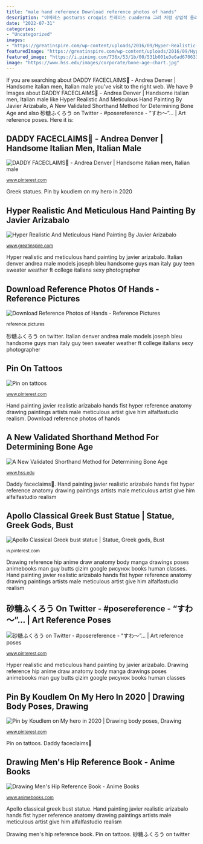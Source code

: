 ```yaml
---
title: "male hand reference Download reference photos of hands"
description: "이메레스 posturas croquis 트레이스 cuaderno 그려 처럼 상업적 올려요 재배포 약간 트레틀 이용 기재 tutoriel zeichnet animación opic ych manhwa"
date: "2022-07-31"
categories:
- "Uncategorized"
images:
- "https://greatinspire.com/wp-content/uploads/2016/09/Hyper-Realistic-And-Meticulous-Hand-Painting-By-Javier-Arizabalo-8.jpg"
featuredImage: "https://greatinspire.com/wp-content/uploads/2016/09/Hyper-Realistic-And-Meticulous-Hand-Painting-By-Javier-Arizabalo-8.jpg"
featured_image: "https://i.pinimg.com/736x/53/1b/00/531b001e3e6ad670633abc30dc8e3d79--nice-ps.jpg"
image: "https://www.hss.edu/images/corporate/bone-age-chart.jpg"
---
```


If you are searching about DADDY FACECLAIMS🌻 - Andrea Denver | Handsome italian men, Italian male you've visit to the right web. We have 9 Images about DADDY FACECLAIMS🌻 - Andrea Denver | Handsome italian men, Italian male like Hyper Realistic And Meticulous Hand Painting By Javier Arizabalo, A New Validated Shorthand Method for Determining Bone Age and also 砂糖ふくろう on Twitter - #posereference - “すわ～”... | Art reference poses. Here it is:

## DADDY FACECLAIMS🌻 - Andrea Denver | Handsome Italian Men, Italian Male

![DADDY FACECLAIMS🌻 - Andrea Denver | Handsome italian men, Italian male](https://i.pinimg.com/736x/d2/f5/7a/d2f57a16e32efa12ed64fceab093c085.jpg "Drawing reference hip anime draw anatomy body manga drawings poses animebooks man guy butts çizim google рисунок books human classes")

<small>www.pinterest.com</small>

Greek statues. Pin by koudlem on my hero in 2020

## Hyper Realistic And Meticulous Hand Painting By Javier Arizabalo

![Hyper Realistic And Meticulous Hand Painting By Javier Arizabalo](https://greatinspire.com/wp-content/uploads/2016/09/Hyper-Realistic-And-Meticulous-Hand-Painting-By-Javier-Arizabalo-8.jpg "Italian denver andrea male models joseph bleu handsome guys man italy guy teen sweater weather ft college italians sexy photographer")

<small>www.greatinspire.com</small>

Hyper realistic and meticulous hand painting by javier arizabalo. Italian denver andrea male models joseph bleu handsome guys man italy guy teen sweater weather ft college italians sexy photographer

## Download Reference Photos Of Hands - Reference Pictures

![Download Reference Photos of Hands - Reference Pictures](https://reference.pictures/wp-content/uploads/2019/03/BRADLEY_Hands-3706-1707x2560.jpg "Bone age chart hand hss determining shorthand method validated diagram")

<small>reference.pictures</small>

砂糖ふくろう on twitter. Italian denver andrea male models joseph bleu handsome guys man italy guy teen sweater weather ft college italians sexy photographer

## Pin On Tattoos

![Pin on tattoos](https://i.pinimg.com/736x/53/1b/00/531b001e3e6ad670633abc30dc8e3d79--nice-ps.jpg "砂糖ふくろう on twitter")

<small>www.pinterest.com</small>

Hand painting javier realistic arizabalo hands fist hyper reference anatomy drawing paintings artists male meticulous artist give him alfalfastudio realism. Download reference photos of hands

## A New Validated Shorthand Method For Determining Bone Age

![A New Validated Shorthand Method for Determining Bone Age](https://www.hss.edu/images/corporate/bone-age-chart.jpg "Pin by koudlem on my hero in 2020")

<small>www.hss.edu</small>

Daddy faceclaims🌻. Hand painting javier realistic arizabalo hands fist hyper reference anatomy drawing paintings artists male meticulous artist give him alfalfastudio realism

## Apollo Classical Greek Bust Statue | Statue, Greek Gods, Bust

![Apollo Classical Greek bust statue | Statue, Greek gods, Bust](https://i.pinimg.com/736x/00/57/b2/0057b2d7fddd7f8b06409837243422e1.jpg "Drawing men&#039;s hip reference book")

<small>in.pinterest.com</small>

Drawing reference hip anime draw anatomy body manga drawings poses animebooks man guy butts çizim google рисунок books human classes. Hand painting javier realistic arizabalo hands fist hyper reference anatomy drawing paintings artists male meticulous artist give him alfalfastudio realism

## 砂糖ふくろう On Twitter - #posereference - “すわ～”... | Art Reference Poses

![砂糖ふくろう on Twitter - #posereference - “すわ～”... | Art reference poses](https://i.pinimg.com/736x/b7/8e/f0/b78ef0bdacd773e3f4903073ec7ffb5d.jpg "Apollo classical greek bust statue")

<small>www.pinterest.com</small>

Hyper realistic and meticulous hand painting by javier arizabalo. Drawing reference hip anime draw anatomy body manga drawings poses animebooks man guy butts çizim google рисунок books human classes

## Pin By Koudlem On My Hero In 2020 | Drawing Body Poses, Drawing

![Pin by Koudlem on My hero in 2020 | Drawing body poses, Drawing](https://i.pinimg.com/736x/94/b4/94/94b4941b3058ba82dbbe30b8d26f4f93.jpg "Drawing men&#039;s hip reference book")

<small>www.pinterest.com</small>

Pin on tattoos. Daddy faceclaims🌻

## Drawing Men&#039;s Hip Reference Book - Anime Books

![Drawing Men&#039;s Hip Reference Book - Anime Books](https://sep.yimg.com/ay/animebooks-com/drawing-men-s-hip-reference-book-18.gif "砂糖ふくろう on twitter")

<small>www.animebooks.com</small>

Apollo classical greek bust statue. Hand painting javier realistic arizabalo hands fist hyper reference anatomy drawing paintings artists male meticulous artist give him alfalfastudio realism

Drawing men&#039;s hip reference book. Pin on tattoos. 砂糖ふくろう on twitter
